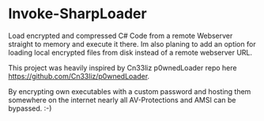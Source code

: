 # Invoke-SharpLoader
Load encrypted and compressed C# Code from a remote Webserver straight to memory and execute it there.
Im also planing to add an option for loading local encrypted files from disk instead of a remote webserver URL.

This project was heavily inspired by Cn33liz p0wnedLoader repo here https://github.com/Cn33liz/p0wnedLoader.

By encrypting own executables with a custom password and hosting them somewhere on the internet nearly all AV-Protections and AMSI can be bypassed. :-)

